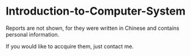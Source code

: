 # Introduction-to-Computer-System

Reports are not shown, for they were written in Chinese and contains personal information.

If you would like to accquire them, just contact me.
